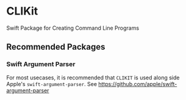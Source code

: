 # CLIKit
Swift Package for Creating Command Line Programs

## Recommended Packages

### Swift Argument Parser
For most usecases, it is recommended that ``CLIKIT`` is used along side Apple's ``swift-argument-parser``.  See https://github.com/apple/swift-argument-parser
